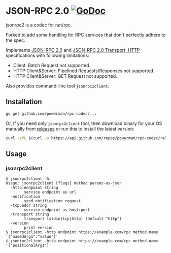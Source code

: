 # JSON-RPC 2.0 [![GoDoc](https://godoc.org/github.com/seanhagen/rpc-codec/jsonrpc2?status.svg)](http://godoc.org/github.com/powerman/rpc-codec/jsonrpc2) 

jsonrpc2 is a codec for net/rpc.

Forked to add some handling for RPC services that don't perfectly adhere to the spec.

Implements [JSON-RPC 2.0](http://www.jsonrpc.org/specification) and
[JSON-RPC 2.0 Transport: HTTP](http://www.simple-is-better.org/json-rpc/transport_http.html)
specifications with following limitations:

- Client: Batch Request not supported.
- HTTP Client&Server: Pipelined Requests/Responses not supported.
- HTTP Client&Server: GET Request not supported.

Also provides command-line tool `jsonrpc2client`.


## Installation

```sh
go get github.com/powerman/rpc-codec/...
```

Or, if you need only `jsonrpc2client` tool, then download binary for your
OS manually from
[releases](https://github.com/powerman/rpc-codec/releases) or run this to
install the latest version:

```sh
curl -sfL $(curl -s https://api.github.com/repos/powerman/rpc-codec/releases/latest | grep -i /jsonrpc2client-$(uname -s)-$(uname -m)\" | cut -d\" -f4) | sudo install /dev/stdin /usr/local/bin/jsonrpc2client
```

## Usage

### jsonrpc2client

```
$ jsonrpc2client -h
Usage: jsonrpc2client [flags] method params-as-json
  -http.endpoint string
        service endpoint as url
  -notification
        send notification request
  -tcp.addr string
        service endpoint as host:port
  -transport string
        transport (stdin|tcp|http) (default "http")
  -version
        print version
$ jsonrpc2client -http.endpoint https://example.com/rpc method.name '{"namedArg1":"value"}'
$ jsonrpc2client -http.endpoint https://example.com/rpc method.name '["positionalArg1"]'
```
